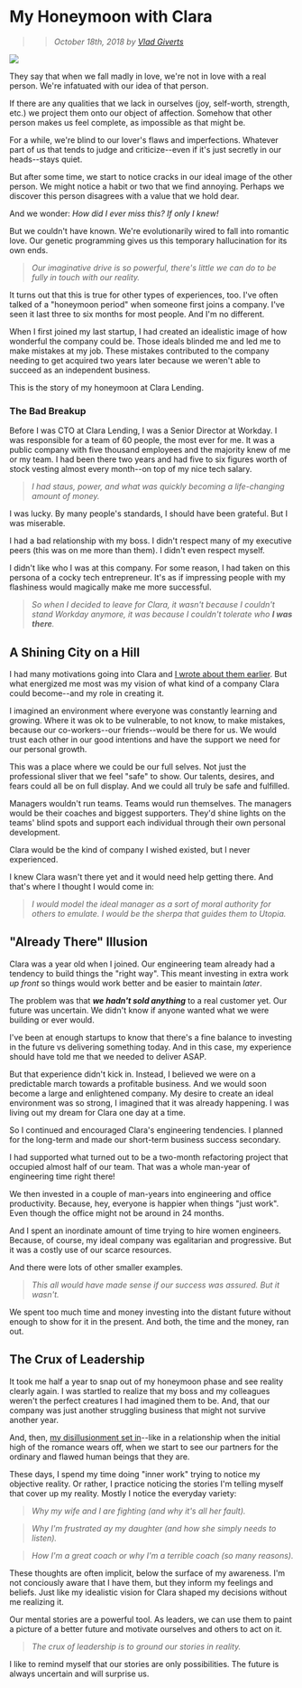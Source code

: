 # My Honeymoon with Clara

>> _October 18th, 2018 by [Vlad Giverts](/purposeful-leadership-coaching)_

![](https://d235962hz41e70.cloudfront.net/honeymoon.jpeg)

They say that when we fall madly in love, we're not in love with a real person. We're infatuated with our idea of that person.

If there are any qualities that we lack in ourselves (joy, self-worth, strength, etc.) we project them onto our object of affection. Somehow that other person makes us feel complete, as impossible as that might be.

For a while, we're blind to our lover's flaws and imperfections. Whatever part of us that tends to judge and criticize--even if it's just secretly in our heads--stays quiet.

But after some time, we start to notice cracks in our ideal image of the other person. We might notice a habit or two that we find annoying. Perhaps we discover this person disagrees with a value that we hold dear. 

And we wonder: _How did I ever miss this? If only I knew!_

But we couldn't have known. We're evolutionarily wired to fall into romantic love. Our genetic programming gives us this temporary hallucination for its own ends. 

> _Our imaginative drive is so powerful, there's little we can do to be fully in touch with our reality._

It turns out that this is true for other types of experiences, too. I've often talked of a "honeymoon period" when someone first joins a company. I've seen it last three to six months for most people. And I'm no different.

When I first joined my last startup, I had created an idealistic image of how wonderful the company could be. Those ideals blinded me and led me to make mistakes at my job. These mistakes contributed to the company needing to get acquired two years later because we weren't able to succeed as an independent business. 

This is the story of my honeymoon at Clara Lending.

 

### The Bad Breakup

Before I was CTO at Clara Lending, I was a Senior Director at Workday. I was responsible for a team of 60 people, the most ever for me. It was a public company with five thousand employees and the majority knew of me or my team. I had been there two years and had five to six figures worth of stock vesting almost every month--on top of my nice tech salary.

> _I had staus, power, and what was quickly becoming a life-changing amount of money._ 

I was lucky. By many people's standards, I should have been grateful. But I was miserable.  

I had a bad relationship with my boss. I didn't respect many of my executive peers (this was on me more than them). I didn't even respect myself.

I didn't like who I was at this company. For some reason, I had taken on this persona of a cocky tech entrepreneur. It's as if impressing people with my flashiness would magically make me more successful.

> _So when I decided to leave for Clara, it wasn't because I couldn't stand Workday anymore, it was because I couldn't tolerate who **I was there**._


## A Shining City on a Hill

I had many motivations going into Clara and [I wrote about them earlier](/motivation-at-clara). But what energized me most was my vision of what kind of a company Clara could become--and my role in creating it. 

I imagined an environment where everyone was constantly learning and growing. Where it was ok to be vulnerable, to not know, to make mistakes, because our co-workers--our friends--would be there for us. We would trust each other in our good intentions and have the support we need for our personal growth.

This was a place where we could be our full selves. Not just the professional sliver that we feel "safe" to show. Our talents, desires, and fears could all be on full display. And we could all truly be safe and fulfilled.

Managers wouldn't run teams. Teams would run themselves. The managers would be their coaches and biggest supporters. They'd shine lights on the teams' blind spots and support each individual through their own personal development.

Clara would be the kind of company I wished existed, but I never experienced.

I knew Clara wasn't there yet and it would need help getting there. And that's where I thought I would come in:

> _I would model the ideal manager as a sort of moral authority for others to emulate. I would be the sherpa that guides them to Utopia._


## "Already There" Illusion

Clara was a year old when I joined. Our engineering team already had a tendency to build things the "right way". This meant investing in extra work _up front_ so things would work better and be easier to maintain _later_. 

The problem was that _**we hadn't sold anything**_ to a real customer yet. Our future was uncertain. We didn't know if anyone wanted what we were building or ever would.

I've been at enough startups to know that there's a fine balance to investing in the future vs delivering something today. And in this case, my experience should have told me that we needed to deliver ASAP.

But that experience didn't kick in. Instead, I believed we were on a predictable march towards a profitable business. And we would soon become a large and enlightened company. My desire to create an ideal environment was so strong, I imagined that it was already happening. I was living out my dream for Clara one day at a time. 

So I continued and encouraged Clara's engineering tendencies. I planned for the long-term and made our short-term business success secondary.  

I had supported what turned out to be a two-month refactoring project that occupied almost half of our team. That was a whole man-year of engineering time right there!

We then invested in a couple of man-years into engineering and office productivity. Because, hey, everyone is happier when things "just work". Even though the office might not be around in 24 months.

And I spent an inordinate amount of time trying to hire women engineers. Because, of course, my ideal company was egalitarian and progressive. But it was a costly use of our scarce resources.

And there were lots of other smaller examples.

> _This all would have made sense if our success was assured. But it wasn't._

We spent too much time and money investing into the distant future without enough to show for it in the present. And both, the time and the money, ran out. 


## The Crux of Leadership

It took me half a year to snap out of my honeymoon phase and see reality clearly again. I was startled to realize that my boss and my colleagues weren't the perfect creatures I had imagined them to be. And, that our company was just another struggling business that might not survive another year.

And, then, [my disillusionment set in](/the-safety-bubble)--like in a relationship when the initial high of the romance wears off, when we start to see our partners for the ordinary and flawed human beings that they are.

These days, I spend my time doing "inner work" trying to notice my objective reality. Or rather, I practice noticing the stories I'm telling myself that cover up my reality. Mostly I notice the everyday variety:

> _Why my wife and I are fighting (and why it's all her fault)._

> _Why I'm frustrated ay my daughter (and how she simply needs to listen)._

> _How I'm a great coach or why I'm a terrible coach (so many reasons)._

These thoughts are often implicit, below the surface of my awareness. I'm not conciously aware that I have them, but they inform my feelings and beliefs. Just like my idealistic vision for Clara shaped my decisions without me realizing it. 

Our mental stories are a powerful tool. As leaders, we can use them to paint a picture of a better future and motivate ourselves and others to act on it.

> _The crux of leadership is to ground our stories in reality._ 

I like to remind myself that our stories are only possibilities. The future is always uncertain and will surprise us. 